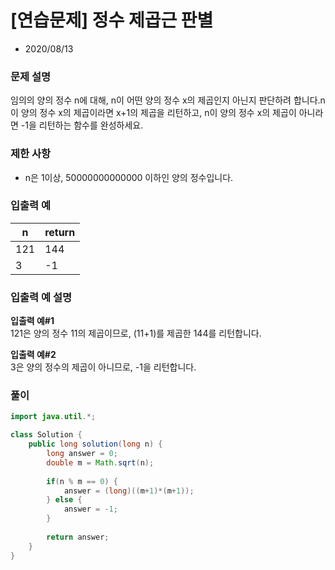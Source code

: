# [연습문제] 정수 제곱근 판별

* 2020/08/13

### **문제 설명**

임의의 양의 정수 n에 대해, n이 어떤 양의 정수 x의 제곱인지 아닌지 판단하려 합니다.n이 양의 정수 x의 제곱이라면 x+1의 제곱을 리턴하고, n이 양의 정수 x의 제곱이 아니라면 -1을 리턴하는 함수를 완성하세요.

### 제한 사항

- n은 1이상, 50000000000000 이하인 양의 정수입니다.

### 입출력 예

|n|return|
|--|-----|
|121|144|
|3|-1|

### 입출력 예 설명

**입출력 예#1**  
121은 양의 정수 11의 제곱이므로, (11+1)를 제곱한 144를 리턴합니다.

**입출력 예#2**  
3은 양의 정수의 제곱이 아니므로, -1을 리턴합니다.

### 풀이
```java
import java.util.*;

class Solution {
    public long solution(long n) {
        long answer = 0;
        double m = Math.sqrt(n);
        
        if(n % m == 0) {
            answer = (long)((m+1)*(m+1));
        } else {
            answer = -1;
        }
        
        return answer;
    }
}
```
